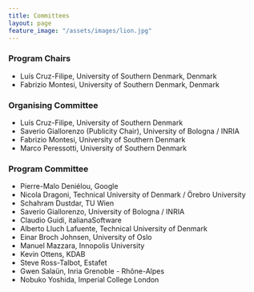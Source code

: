 ```yaml
---
title: Committees
layout: page
feature_image: "/assets/images/lion.jpg"
---
```


<div class="container"></div>

### Program Chairs

- Luís Cruz-Filipe, University of Southern Denmark, Denmark
- Fabrizio Montesi, University of Southern Denmark, Denmark

### Organising Committee

- Luís Cruz-Filipe, University of Southern Denmark
- Saverio Giallorenzo (Publicity Chair), University of Bologna / INRIA
- Fabrizio Montesi, University of Southern Denmark
- Marco Peressotti, University of Southern Denmark

### Program Committee

- Pierre-Malo Deniélou, Google
- Nicola Dragoni, Technical University of Denmark / Örebro University
- Schahram Dustdar, TU Wien
- Saverio Giallorenzo, University of Bologna / INRIA
- Claudio Guidi, italianaSoftware
- Alberto Lluch Lafuente, Technical University of Denmark
- Einar Broch Johnsen, University of Oslo
- Manuel Mazzara, Innopolis University
- Kevin Ottens, KDAB
- Steve Ross-Talbot, Estafet
- Gwen Salaün, Inria Grenoble - Rhône-Alpes
- Nobuko Yoshida, Imperial College London
